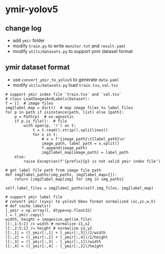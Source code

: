# ymir-yolov5

## change log
- add `ymir` folder
- modify `train.py` to write `monitor.txt` and `result.yaml`
- modify `utils/datasets.py` to support ymir dataset format


## ymir dataset format
- use `convert_ymir_to_yolov5` to generate `data.yaml`
- modify `utils/datasets.py` load `train.tsv`, `val.tsv`
```
# support ymir index file `train.tsv` and `val.tsv`
# class LoadImagesAndLabels(Dataset):
f = []  # image files
img2label_map = dict()  # map image files to label files
for p in path if isinstance(path, list) else [path]:
    p = Path(p)  # os-agnostic
    if p.is_file():  # file
        with open(p, 'r') as t:
            t = t.read().strip().splitlines()
            for x in t:
                # x = f'{image_path}\t{label_path}\n'
                image_path, label_path = x.split()
                f.append(image_path)
                img2label_map[image_path] = label_path
    else:
        raise Exception(f'{prefix}{p} is not valid ymir index file')

# get label file path from image file path
def img2label_paths(img_paths, img2label_map={}):
    return [img2label_map[img] for img in img_paths]

self.label_files = img2label_paths(self.img_files, img2label_map)

# support ymir label file
# convert ymir (xyxy) to yolov5 bbox format normalized (xc,yc,w,h)
# def cache_labels()
l_ymir = np.array(l, dtype=np.float32)
l = l_ymir.copy()
width, height = imagesize.get(im_file)
l[:,1:5:2] /= width # normalize x1,x2
l[:,2:5:2] /= height # normalize y1,y2
l[:,1] = (l_ymir[:,1] + l_ymir[:,3])/2/width
l[:,2] = (l_ymir[:,2] + l_ymir[:,4])/2/height
l[:,3] = (l_ymir[:,3] - l_ymir[:,1])/width
l[:,4] = (l_ymir[:,4] - l_ymir[:,2])/height
```
